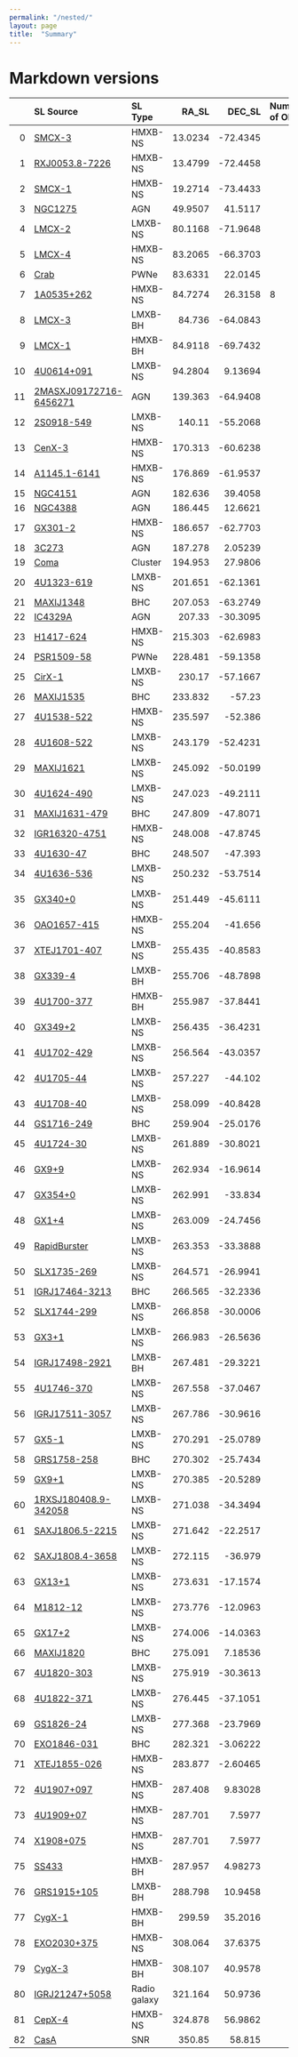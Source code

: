 ```yaml
---
permalink: "/nested/"
layout: page
title:  "Summary"
---
```


# Markdown versions

|    | SL Source                                                                                        | SL Type      |    RA_SL |    DEC_SL | Number of Obs   | sname                  |
|---:|:-------------------------------------------------------------------------------------------------|:-------------|---------:|----------:|:----------------|:-----------------------|
|  0 | <a href=SMCX-3/SMCX-3_summary.html > SMCX-3 </a>                                                 | HMXB-NS      |  13.0234 | -72.4345  |                 | SMCX-3                 |
|  1 | <a href=RXJ0053.8-7226/RXJ0053.8-7226_summary.html > RXJ0053.8-7226 </a>                         | HMXB-NS      |  13.4799 | -72.4458  |                 | RXJ0053.8-7226         |
|  2 | <a href=SMCX-1/SMCX-1_summary.html > SMCX-1 </a>                                                 | HMXB-NS      |  19.2714 | -73.4433  |                 | SMCX-1                 |
|  3 | <a href=NGC1275/NGC1275_summary.html > NGC1275 </a>                                              | AGN          |  49.9507 |  41.5117  |                 | NGC1275                |
|  4 | <a href=LMCX-2/LMCX-2_summary.html > LMCX-2 </a>                                                 | LMXB-NS      |  80.1168 | -71.9648  |                 | LMCX-2                 |
|  5 | <a href=LMCX-4/LMCX-4_summary.html > LMCX-4 </a>                                                 | HMXB-NS      |  83.2065 | -66.3703  |                 | LMCX-4                 |
|  6 | <a href=Crab/Crab_summary.html > Crab </a>                                                       | PWNe         |  83.6331 |  22.0145  |                 | Crab                   |
|  7 | <a href=1A0535+262/1A0535+262_summary.html > 1A0535+262 </a>                                     | HMXB-NS      |  84.7274 |  26.3158  | 8               | 1A0535+262             |
|  8 | <a href=LMCX-3/LMCX-3_summary.html > LMCX-3 </a>                                                 | LMXB-BH      |  84.736  | -64.0843  |                 | LMCX-3                 |
|  9 | <a href=LMCX-1/LMCX-1_summary.html > LMCX-1 </a>                                                 | HMXB-BH      |  84.9118 | -69.7432  |                 | LMCX-1                 |
| 10 | <a href=4U0614+091/4U0614+091_summary.html > 4U0614+091 </a>                                     | LMXB-NS      |  94.2804 |   9.13694 |                 | 4U0614+091             |
| 11 | <a href=2MASXJ09172716-6456271/2MASXJ09172716-6456271_summary.html > 2MASXJ09172716-6456271 </a> | AGN          | 139.363  | -64.9408  |                 | 2MASXJ09172716-6456271 |
| 12 | <a href=2S0918-549/2S0918-549_summary.html > 2S0918-549 </a>                                     | LMXB-NS      | 140.11   | -55.2068  |                 | 2S0918-549             |
| 13 | <a href=CenX-3/CenX-3_summary.html > CenX-3 </a>                                                 | HMXB-NS      | 170.313  | -60.6238  |                 | CenX-3                 |
| 14 | <a href=A1145.1-6141/A1145.1-6141_summary.html > A1145.1-6141 </a>                               | HMXB-NS      | 176.869  | -61.9537  |                 | A1145.1-6141           |
| 15 | <a href=NGC4151/NGC4151_summary.html > NGC4151 </a>                                              | AGN          | 182.636  |  39.4058  |                 | NGC4151                |
| 16 | <a href=NGC4388/NGC4388_summary.html > NGC4388 </a>                                              | AGN          | 186.445  |  12.6621  |                 | NGC4388                |
| 17 | <a href=GX301-2/GX301-2_summary.html > GX301-2 </a>                                              | HMXB-NS      | 186.657  | -62.7703  |                 | GX301-2                |
| 18 | <a href=3C273/3C273_summary.html > 3C273 </a>                                                    | AGN          | 187.278  |   2.05239 |                 | 3C273                  |
| 19 | <a href=Coma/Coma_summary.html > Coma </a>                                                       | Cluster      | 194.953  |  27.9806  |                 | Coma                   |
| 20 | <a href=4U1323-619/4U1323-619_summary.html > 4U1323-619 </a>                                     | LMXB-NS      | 201.651  | -62.1361  |                 | 4U1323-619             |
| 21 | <a href=MAXIJ1348/MAXIJ1348_summary.html > MAXIJ1348 </a>                                        | BHC          | 207.053  | -63.2749  |                 | MAXIJ1348              |
| 22 | <a href=IC4329A/IC4329A_summary.html > IC4329A </a>                                              | AGN          | 207.33   | -30.3095  |                 | IC4329A                |
| 23 | <a href=H1417-624/H1417-624_summary.html > H1417-624 </a>                                        | HMXB-NS      | 215.303  | -62.6983  |                 | H1417-624              |
| 24 | <a href=PSR1509-58/PSR1509-58_summary.html > PSR1509-58 </a>                                     | PWNe         | 228.481  | -59.1358  |                 | PSR1509-58             |
| 25 | <a href=CirX-1/CirX-1_summary.html > CirX-1 </a>                                                 | LMXB-NS      | 230.17   | -57.1667  |                 | CirX-1                 |
| 26 | <a href=MAXIJ1535/MAXIJ1535_summary.html > MAXIJ1535 </a>                                        | BHC          | 233.832  | -57.23    |                 | MAXIJ1535              |
| 27 | <a href=4U1538-522/4U1538-522_summary.html > 4U1538-522 </a>                                     | HMXB-NS      | 235.597  | -52.386   |                 | 4U1538-522             |
| 28 | <a href=4U1608-522/4U1608-522_summary.html > 4U1608-522 </a>                                     | LMXB-NS      | 243.179  | -52.4231  |                 | 4U1608-522             |
| 29 | <a href=MAXIJ1621/MAXIJ1621_summary.html > MAXIJ1621 </a>                                        | LMXB-NS      | 245.092  | -50.0199  |                 | MAXIJ1621              |
| 30 | <a href=4U1624-490/4U1624-490_summary.html > 4U1624-490 </a>                                     | LMXB-NS      | 247.023  | -49.2111  |                 | 4U1624-490             |
| 31 | <a href=MAXIJ1631-479/MAXIJ1631-479_summary.html > MAXIJ1631-479 </a>                            | BHC          | 247.809  | -47.8071  |                 | MAXIJ1631-479          |
| 32 | <a href=IGR16320-4751/IGR16320-4751_summary.html > IGR16320-4751 </a>                            | HMXB-NS      | 248.008  | -47.8745  |                 | IGR16320-4751          |
| 33 | <a href=4U1630-47/4U1630-47_summary.html > 4U1630-47 </a>                                        | BHC          | 248.507  | -47.393   |                 | 4U1630-47              |
| 34 | <a href=4U1636-536/4U1636-536_summary.html > 4U1636-536 </a>                                     | LMXB-NS      | 250.232  | -53.7514  |                 | 4U1636-536             |
| 35 | <a href=GX340+0/GX340+0_summary.html > GX340+0 </a>                                              | LMXB-NS      | 251.449  | -45.6111  |                 | GX340+0                |
| 36 | <a href=OAO1657-415/OAO1657-415_summary.html > OAO1657-415 </a>                                  | HMXB-NS      | 255.204  | -41.656   |                 | OAO1657-415            |
| 37 | <a href=XTEJ1701-407/XTEJ1701-407_summary.html > XTEJ1701-407 </a>                               | LMXB-NS      | 255.435  | -40.8583  |                 | XTEJ1701-407           |
| 38 | <a href=GX339-4/GX339-4_summary.html > GX339-4 </a>                                              | LMXB-BH      | 255.706  | -48.7898  |                 | GX339-4                |
| 39 | <a href=4U1700-377/4U1700-377_summary.html > 4U1700-377 </a>                                     | HMXB-BH      | 255.987  | -37.8441  |                 | 4U1700-377             |
| 40 | <a href=GX349+2/GX349+2_summary.html > GX349+2 </a>                                              | LMXB-NS      | 256.435  | -36.4231  |                 | GX349+2                |
| 41 | <a href=4U1702-429/4U1702-429_summary.html > 4U1702-429 </a>                                     | LMXB-NS      | 256.564  | -43.0357  |                 | 4U1702-429             |
| 42 | <a href=4U1705-44/4U1705-44_summary.html > 4U1705-44 </a>                                        | LMXB-NS      | 257.227  | -44.102   |                 | 4U1705-44              |
| 43 | <a href=4U1708-40/4U1708-40_summary.html > 4U1708-40 </a>                                        | LMXB-NS      | 258.099  | -40.8428  |                 | 4U1708-40              |
| 44 | <a href=GS1716-249/GS1716-249_summary.html > GS1716-249 </a>                                     | BHC          | 259.904  | -25.0176  |                 | GS1716-249             |
| 45 | <a href=4U1724-30/4U1724-30_summary.html > 4U1724-30 </a>                                        | LMXB-NS      | 261.889  | -30.8021  |                 | 4U1724-30              |
| 46 | <a href=GX9+9/GX9+9_summary.html > GX9+9 </a>                                                    | LMXB-NS      | 262.934  | -16.9614  |                 | GX9+9                  |
| 47 | <a href=GX354+0/GX354+0_summary.html > GX354+0 </a>                                              | LMXB-NS      | 262.991  | -33.834   |                 | GX354+0                |
| 48 | <a href=GX1+4/GX1+4_summary.html > GX1+4 </a>                                                    | LMXB-NS      | 263.009  | -24.7456  |                 | GX1+4                  |
| 49 | <a href=RapidBurster/RapidBurster_summary.html > RapidBurster </a>                               | LMXB-NS      | 263.353  | -33.3888  |                 | RapidBurster           |
| 50 | <a href=SLX1735-269/SLX1735-269_summary.html > SLX1735-269 </a>                                  | LMXB-NS      | 264.571  | -26.9941  |                 | SLX1735-269            |
| 51 | <a href=IGRJ17464-3213/IGRJ17464-3213_summary.html > IGRJ17464-3213 </a>                         | BHC          | 266.565  | -32.2336  |                 | IGRJ17464-3213         |
| 52 | <a href=SLX1744-299/SLX1744-299_summary.html > SLX1744-299 </a>                                  | LMXB-NS      | 266.858  | -30.0006  |                 | SLX1744-299            |
| 53 | <a href=GX3+1/GX3+1_summary.html > GX3+1 </a>                                                    | LMXB-NS      | 266.983  | -26.5636  |                 | GX3+1                  |
| 54 | <a href=IGRJ17498-2921/IGRJ17498-2921_summary.html > IGRJ17498-2921 </a>                         | LMXB-BH      | 267.481  | -29.3221  |                 | IGRJ17498-2921         |
| 55 | <a href=4U1746-370/4U1746-370_summary.html > 4U1746-370 </a>                                     | LMXB-NS      | 267.558  | -37.0467  |                 | 4U1746-370             |
| 56 | <a href=IGRJ17511-3057/IGRJ17511-3057_summary.html > IGRJ17511-3057 </a>                         | LMXB-NS      | 267.786  | -30.9616  |                 | IGRJ17511-3057         |
| 57 | <a href=GX5-1/GX5-1_summary.html > GX5-1 </a>                                                    | LMXB-NS      | 270.291  | -25.0789  |                 | GX5-1                  |
| 58 | <a href=GRS1758-258/GRS1758-258_summary.html > GRS1758-258 </a>                                  | BHC          | 270.302  | -25.7434  |                 | GRS1758-258            |
| 59 | <a href=GX9+1/GX9+1_summary.html > GX9+1 </a>                                                    | LMXB-NS      | 270.385  | -20.5289  |                 | GX9+1                  |
| 60 | <a href=1RXSJ180408.9-342058/1RXSJ180408.9-342058_summary.html > 1RXSJ180408.9-342058 </a>       | LMXB-NS      | 271.038  | -34.3494  |                 | 1RXSJ180408.9-342058   |
| 61 | <a href=SAXJ1806.5-2215/SAXJ1806.5-2215_summary.html > SAXJ1806.5-2215 </a>                      | LMXB-NS      | 271.642  | -22.2517  |                 | SAXJ1806.5-2215        |
| 62 | <a href=SAXJ1808.4-3658/SAXJ1808.4-3658_summary.html > SAXJ1808.4-3658 </a>                      | LMXB-NS      | 272.115  | -36.979   |                 | SAXJ1808.4-3658        |
| 63 | <a href=GX13+1/GX13+1_summary.html > GX13+1 </a>                                                 | LMXB-NS      | 273.631  | -17.1574  |                 | GX13+1                 |
| 64 | <a href=M1812-12/M1812-12_summary.html > M1812-12 </a>                                           | LMXB-NS      | 273.776  | -12.0963  |                 | M1812-12               |
| 65 | <a href=GX17+2/GX17+2_summary.html > GX17+2 </a>                                                 | LMXB-NS      | 274.006  | -14.0363  |                 | GX17+2                 |
| 66 | <a href=MAXIJ1820/MAXIJ1820_summary.html > MAXIJ1820 </a>                                        | BHC          | 275.091  |   7.18536 |                 | MAXIJ1820              |
| 67 | <a href=4U1820-303/4U1820-303_summary.html > 4U1820-303 </a>                                     | LMXB-NS      | 275.919  | -30.3613  |                 | 4U1820-303             |
| 68 | <a href=4U1822-371/4U1822-371_summary.html > 4U1822-371 </a>                                     | LMXB-NS      | 276.445  | -37.1051  |                 | 4U1822-371             |
| 69 | <a href=GS1826-24/GS1826-24_summary.html > GS1826-24 </a>                                        | LMXB-NS      | 277.368  | -23.7969  |                 | GS1826-24              |
| 70 | <a href=EXO1846-031/EXO1846-031_summary.html > EXO1846-031 </a>                                  | BHC          | 282.321  |  -3.06222 |                 | EXO1846-031            |
| 71 | <a href=XTEJ1855-026/XTEJ1855-026_summary.html > XTEJ1855-026 </a>                               | HMXB-NS      | 283.877  |  -2.60465 |                 | XTEJ1855-026           |
| 72 | <a href=4U1907+097/4U1907+097_summary.html > 4U1907+097 </a>                                     | HMXB-NS      | 287.408  |   9.83028 |                 | 4U1907+097             |
| 73 | <a href=4U1909+07/4U1909+07_summary.html > 4U1909+07 </a>                                        | HMXB-NS      | 287.701  |   7.5977  |                 | 4U1909+07              |
| 74 | <a href=X1908+075/X1908+075_summary.html > X1908+075 </a>                                        | HMXB-NS      | 287.701  |   7.5977  |                 | X1908+075              |
| 75 | <a href=SS433/SS433_summary.html > SS433 </a>                                                    | HMXB-BH      | 287.957  |   4.98273 |                 | SS433                  |
| 76 | <a href=GRS1915+105/GRS1915+105_summary.html > GRS1915+105 </a>                                  | LMXB-BH      | 288.798  |  10.9458  |                 | GRS1915+105            |
| 77 | <a href=CygX-1/CygX-1_summary.html > CygX-1 </a>                                                 | HMXB-BH      | 299.59   |  35.2016  |                 | CygX-1                 |
| 78 | <a href=EXO2030+375/EXO2030+375_summary.html > EXO2030+375 </a>                                  | HMXB-NS      | 308.064  |  37.6375  |                 | EXO2030+375            |
| 79 | <a href=CygX-3/CygX-3_summary.html > CygX-3 </a>                                                 | HMXB-BH      | 308.107  |  40.9578  |                 | CygX-3                 |
| 80 | <a href=IGRJ21247+5058/IGRJ21247+5058_summary.html > IGRJ21247+5058 </a>                         | Radio galaxy | 321.164  |  50.9736  |                 | IGRJ21247+5058         |
| 81 | <a href=CepX-4/CepX-4_summary.html > CepX-4 </a>                                                 | HMXB-NS      | 324.878  |  56.9862  |                 | CepX-4                 |
| 82 | <a href=CasA/CasA_summary.html > CasA </a>                                                       | SNR          | 350.85   |  58.815   |                 | CasA                   |
